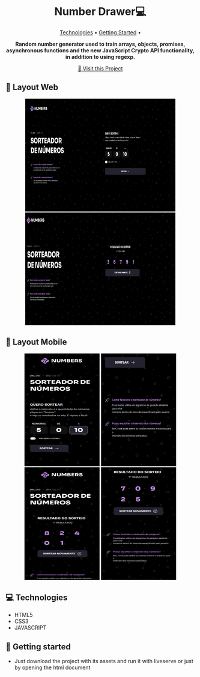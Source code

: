 <h1 align="center" style="font-weight: bold;">Number Drawer💻</h1>

<p align="center">
 <a href="#tech">Technologies</a> • 
 <a href="#started">Getting Started</a> • 
</p>

<p align="center">
    <b>
      Random number generator used to train arrays, objects, promises, asynchronous functions and the new JavaScript Crypto API functionality, in addition to using regexp.
    </b>
</p>

<p align="center">
     <a href="https://prizedrawn.netlify.app/">📱 Visit this Project</a>
</p>

<h2 id="layout">🎨 Layout Web</h2>

<p align="center">
      <img src="./assets/printsReadme/homePageDesktop.png" alt="Imagem da pagina demonstrando como ela e" width="400px" height=300px">
      <img src="./assets/printsReadme/resultPageDesktop.png" alt="Imagem da pagina demonstrando como ela e" width="400px" height=300px">
</p>

<h2 id="layout">🎨 Layout Mobile</h2>

<p align="center">
      <img src="./assets/printsReadme/homePageMobile0.png" alt="Imagem da pagina demonstrando como ela e" width="200px" height=300px">
      <img src="./assets/printsReadme/homePageMobile1.png" alt="Imagem da pagina demonstrando como ela e" width="200px" height=300px">
      <img src="./assets/printsReadme/resultPageMobile0.png" alt="Imagem da pagina demonstrando como ela e" width="200px" height=300px">
      <img src="./assets/printsReadme/resultPageMobile1.png" alt="Imagem da pagina demonstrando como ela e" width="200px" height=300px">
</p>

<h2 id="tech">💻 Technologies</h2>

- HTML5
- CSS3
- JAVASCRIPT

<h2 id="started">🚀 Getting started</h2>

- Just download the project with its assets and run it with liveserve or just by opening the html document

